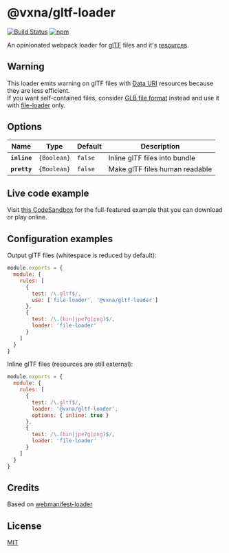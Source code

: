 # @vxna/gltf-loader

[![Build Status](https://travis-ci.com/vxna/gltf-loader.svg)](https://travis-ci.com/vxna/gltf-loader) [![npm](https://img.shields.io/npm/v/@vxna/gltf-loader.svg)](https://www.npmjs.com/package/@vxna/gltf-loader)

An opinionated webpack loader for [glTF](https://github.com/KhronosGroup/glTF) files and it's [resources](https://github.com/KhronosGroup/glTF/tree/master/specification/2.0#gltf-basics).

## Warning

This loader emits warning on glTF files with [Data URI](https://github.com/KhronosGroup/glTF/tree/master/specification/2.0#uris) resources because they are less efficient.  
If you want self-contained files, consider [GLB file format](https://github.com/KhronosGroup/glTF/tree/master/specification/2.0#glb-file-format-specification) instead and use it with [file-loader](https://github.com/webpack-contrib/file-loader) only.

## Options

| Name         | Type        | Default | Description                    |
| ------------ | ----------- | ------- | ------------------------------ |
| **`inline`** | `{Boolean}` | `false` | Inline glTF files into bundle  |
| **`pretty`** | `{Boolean}` | `false` | Make glTF files human readable |

## Live code example

Visit [this CodeSandbox](https://codesandbox.io/s/03p6ny629v) for the full-featured example that you can download or play online.

## Configuration examples

Output glTF files (whitespace is reduced by default):

```js
module.exports = {
  module: {
    rules: [
      {
        test: /\.gltf$/,
        use: ['file-loader', '@vxna/gltf-loader']
      },
      {
        test: /\.(bin|jpe?g|png)$/,
        loader: 'file-loader'
      }
    ]
  }
}
```

Inline glTF files (resources are still external):

```js
module.exports = {
  module: {
    rules: [
      {
        test: /\.gltf$/,
        loader: '@vxna/gltf-loader',
        options: { inline: true }
      },
      {
        test: /\.(bin|jpe?g|png)$/,
        loader: 'file-loader'
      }
    ]
  }
}
```

## Credits

Based on [webmanifest-loader](https://github.com/unindented/webmanifest-loader)

## License

[MIT](./LICENSE)

